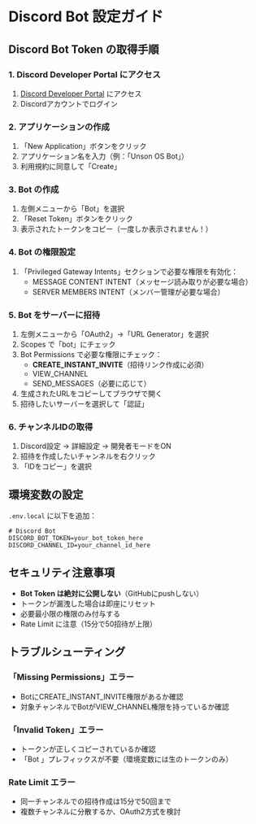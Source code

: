 # Discord Bot 設定ガイド

## Discord Bot Token の取得手順

### 1. Discord Developer Portal にアクセス
1. [Discord Developer Portal](https://discord.com/developers/applications) にアクセス
2. Discordアカウントでログイン

### 2. アプリケーションの作成
1. 「New Application」ボタンをクリック
2. アプリケーション名を入力（例：「Unson OS Bot」）
3. 利用規約に同意して「Create」

### 3. Bot の作成
1. 左側メニューから「Bot」を選択
2. 「Reset Token」ボタンをクリック
3. 表示されたトークンをコピー（一度しか表示されません！）

### 4. Bot の権限設定
1. 「Privileged Gateway Intents」セクションで必要な権限を有効化：
   - MESSAGE CONTENT INTENT（メッセージ読み取りが必要な場合）
   - SERVER MEMBERS INTENT（メンバー管理が必要な場合）

### 5. Bot をサーバーに招待
1. 左側メニューから「OAuth2」→「URL Generator」を選択
2. Scopes で「bot」にチェック
3. Bot Permissions で必要な権限にチェック：
   - **CREATE_INSTANT_INVITE**（招待リンク作成に必須）
   - VIEW_CHANNEL
   - SEND_MESSAGES（必要に応じて）
4. 生成されたURLをコピーしてブラウザで開く
5. 招待したいサーバーを選択して「認証」

### 6. チャンネルIDの取得
1. Discord設定 → 詳細設定 → 開発者モードをON
2. 招待を作成したいチャンネルを右クリック
3. 「IDをコピー」を選択

## 環境変数の設定

`.env.local` に以下を追加：

```env
# Discord Bot
DISCORD_BOT_TOKEN=your_bot_token_here
DISCORD_CHANNEL_ID=your_channel_id_here
```

## セキュリティ注意事項

- **Bot Token は絶対に公開しない**（GitHubにpushしない）
- トークンが漏洩した場合は即座にリセット
- 必要最小限の権限のみ付与する
- Rate Limit に注意（15分で50招待が上限）

## トラブルシューティング

### 「Missing Permissions」エラー
- BotにCREATE_INSTANT_INVITE権限があるか確認
- 対象チャンネルでBotがVIEW_CHANNEL権限を持っているか確認

### 「Invalid Token」エラー
- トークンが正しくコピーされているか確認
- 「Bot 」プレフィックスが不要（環境変数には生のトークンのみ）

### Rate Limit エラー
- 同一チャンネルでの招待作成は15分で50回まで
- 複数チャンネルに分散するか、OAuth2方式を検討